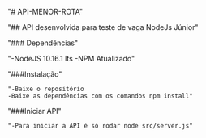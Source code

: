 "# API-MENOR-ROTA" 

"## API desenvolvida para teste de vaga NodeJs Júnior"

"### Dependências"

"-NodeJS 10.16.1 lts
-NPM Atualizado"

"###Instalação"

    "-Baixe o repositório
    -Baixe as dependências com os comandos npm install"
    

"###Iniciar API"

    "-Para iniciar a API é só rodar node src/server.js"


